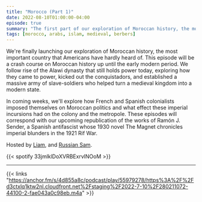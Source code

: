 ```yaml
---
title: "Morocco (Part 1)"
date: 2022-08-10T01:00:00-04:00
episode: true
summary: "The first part of our exploration of Moroccan history, the most important country that Americans have hardly heard of."
tags: [morocco, arabs, islam, medieval, berbers]
---
```


We're finally launching our exploration of Moroccan history, the most important country that Americans have hardly heard of. This episode will be a crash course on Moroccan history up until the early modern period. We follow rise of the Alawi dynasty that still holds power today, exploring how they came to power, kicked out the conquistadors, and established a massive army of slave-soldiers who helped turn a medieval kingdom into a modern state.

In coming weeks, we'll explore how French and Spanish colonialists imposed themselves on Moroccan politics and what effect these imperial incursions had on the colony and the metropole. These episodes will correspond with our upcoming republication of the works of Ramón J. Sender, a Spanish antifascist whose 1930 novel The Magnet chronicles imperial blunders in the 1921 Rif War.

Hosted by [Liam](https://twitter.com/LegoRacers2), and [Russian Sam](https://twitter.com/reelCheburashka).

{{< spotify 33jmlklDoXVRBExrvlNOoM >}}

---

{{< links "https://anchor.fm/s/4d855a8c/podcast/play/55979278/https%3A%2F%2Fd3ctxlq1ktw2nl.cloudfront.net%2Fstaging%2F2022-7-10%2F280211072-44100-2-fae043a0c98eb.m4a" >}}
